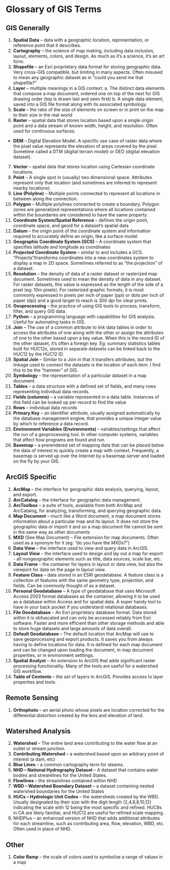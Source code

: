 # Glossary of GIS Terms
## GIS Generally
1.	**Spatial Data** – data with a geographic location, representation, or reference point that it describes.
2.	**Cartography** – the science of map making, including data inclusion, layout, elements, colors, and design. As much as it’s a science, it’s an art form.
3.	**Shapefile** – an Esri proprietary data format for storing geographic data. Very cross-GIS compatible, but limiting in many aspects. Often misused to mean any geographic dataset as in “could you send me that shapefile?”
4.	**Layer** – multiple meanings in a GIS context:
  a.	The distinct data elements that compose a map document, ordered one on top of the next for GIS drawing order (top is drawn last and seen first)
  b.	A single data element, saved into a GIS file format along with its associated symbology.
5.	**Scale** – the ratio of the size of elements on screen or in print on the map to their size in the real world
6.	**Raster** – spatial data that stores location based upon a single origin point and a data stream of known width, height, and resolution. Often used for continuous surfaces.
  * **DEM** – Digital Elevation Model. A specific use case of raster data where the pixel value represents the elevation of areas covered by the pixel. Sometime called a DTM (digital terrain model) or DED (digital elevation dataset).
7.	**Vector** – spatial data that stores location using Cartesian coordinate locations.
  1.	**Point** – A single spot in (usually) two dimensional space. Attributes represent only that location (and sometimes are inferred to represent nearby locations).
  2.	**Line (Polyline)** – Multiple points connected to represent all locations in between along the connection.
  3.	**Polygon** – Multiple polylines connected to create a boundary. Polygon zones are generalized representations where all locations contained within the boundaries are considered to have the same property.
8.	**Coordinate System/Spatial Reference** – defines the origin point, coordinate space, and geoid for a dataset’s spatial data
  1.	**Datum** – the origin point of the coordinate system and information required to accurately define an origin, like a surface model
  2.	**Geographic Coordinate System (GCS)** – A coordinate system that specifies latitude and longitude as coordinates
  3.	**Projected Coordinate System** – similar to and includes a GCS. “Projects”/transforms coordinates into a new coordinates system to display a map in 2D space. Sometimes referred to as “the projection” of a dataset.
9.	**Resolution** – the density of data of a raster dataset or rasterized map document. Sometimes used to mean the density of data in any dataset. For raster datasets, this value is expressed as the length of the side of a pixel (eg: 10m pixels). For rasterized graphic formats, it is most commonly expressed in pixels per inch of paper (ppi) or dots per inch of paper (dpi) and a good target to reach is 300 dpi for clear prints.
10.	**Geoprocessing** – the practice of using GIS tools to process, transform, filter, and query GIS data.
11.	**Python** – a programming language with capabilities for GIS analysis. Useful for automating tasks in GIS.
12.	**Join** – The use of a common attribute to link data tables in order to access the attributes of one along with the other or assign the attributes of one to the other based upon a key value. When this is the record ID of the other dataset, it’s often a foreign key. Eg:  summary statistics tables built for HUC12s, stored in separate datasets can be linked back to the HUC12 by the HUC12 ID.
13.	**Spatial Join** – Similar to a Join in that it transfers attributes, but the linkage used to connect the datasets is the location of each item. I find this to be the “hammer” of GIS.
14.	**Symbology** – the representation of a particular dataset in a map document.
15.	**Tables** – a data structure with a defined set of fields, and many rows representing individual data records.
  1.	**Fields (columns)** – a variable represented in a data table. Instances of this field can be looked up per record to find the value
  2.	**Rows** – individual data records
  3.	**Primary Key** – an identifier attribute, usually assigned automatically by the database management engine, that provides a unique integer value by which to reference a data record.
16.	**Environment Variables (Environments)** – variables/settings that affect the run of a geoprocessing tool. In other computer systems, variables that affect how programs are found and run.
17.	**Basemap** – a prerendered set of mapping data that can be placed below the data of interest to quickly create a map with context. Frequently, a basemap is served up over the Internet by a basemap server and loaded on the fly by your GIS.

## ArcGIS Specific
1.	**ArcMap** – the interface for geographic data analysis, querying, layout, and export.
2.	**ArcCatalog** – the interface for geographic data management.
3.	**ArcToolbox** – a suite of tools, available from both ArcMap and ArcCatalog, for analyzing, transforming, and querying geographic data.
4.	**Map Document** – much like a Word document, a map document stores information about a particular map and its layout. It does not store the geographic data or import it and so a map document file cannot be sent in the same way as other documents
5.	**MXD** (See Map Document) – File extension for map documents. Often used as a synonym for it (eg: “do you have the MXDs?”)
6.	**Data View** – the interface used to view and query data in ArcGIS.
7.	**Layout View** – the interface used to design and lay out a map for export - all nongeographic elements such as title, data sources, scale bar, etc.
  1.	**Data Frame** – the container for layers in layout or data view, but also the viewport for data on the page in layout view.
8.	**Feature Class** – data stored in an ESRI geodatabase. A feature class is a collection of features with the same geometry type, projection, and fields. Can be commonly thought of as a dataset.
9.	**Personal Geodatabase** – A type of geodatabase that uses Microsoft Access 2003 format databases as the container, allowing it to be used as a database within Access and for spatial data. A super handy tool to have in your back pocket if you understand relational databases.
10.	**File Geodatabase** – An Esri proprietary database format. Data stored within it is obfuscated and can only be accessed reliably from Esri software. Faster and more efficient than other storage methods and able to store huge datasets and large amounts of data overall.
11.	**Default Geodatabase** – The default location that ArcMap will use to save geoprocessing and export products. It saves you from always having to define locations for data. It is defined for each map document and can be changed upon loading the document, in map document properties, or in environment setttings.
12.	**Spatial Analyst** – An extension to ArcGIS that adds significant raster processing functionality. Many of the tools are useful for a watershed GIS workflow.
13.	**Table of Contents** – the set of layers in ArcGIS. Provides access to layer properties and tools.

## Remote Sensing
1.	**Orthophoto** – an aerial photo whose pixels are location corrected for the differential distortion created by the lens and elevation of land.

## Watershed Analysis
2.	**Watershed** – The entire land area contributing to the water flow at an outlet or stream junction.
3.	**Contributing Watershed** – a watershed based upon an arbitrary point of interest (a dam, etc)
4.	**Blue Lines** – a common cartography term for steams.
5.	**NHD – National Hydrography Dataset** – A dataset that contains water bodies and streamlines for the United States.
  1.	**Flowlines** – the streamlines contained within NHD
6.	**WBD – Watershed Boundary Dataset** – a dataset containing nested watershed boundaries for the United States
  1. **HUCs – Hydrologic Unit Codes** – the watersheds created by the WBD. Usually designated by their size with the digit length (2,4,6,8,10,12) indicating the scale with 12 being the most specific and refined. HUC8s in CA are likely familiar, and HUC12 are useful for refined scale mapping.
7.	NHDPlus – an enhanced version of NHD that adds additional attributes for each streamline, such as contributing area, flow, elevation, WBD, etc. Often used in place of NHD.

## Other
1.	**Color Ramp** – the scale of colors used to symbolize a range of values in a map
